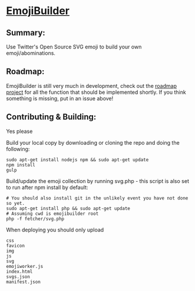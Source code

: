 # [EmojiBuilder](https://emoji.debijl.xyz/)

## Summary:  
Use Twitter's Open Source SVG emoji to build your own emoji/abominations.

## Roadmap:  
EmojiBuilder is still very much in development, check out the [roadmap project](https://github.com/Fdebijl/EmojiBuilder/projects/1) for all the function that should be implemented shortly. If you think something is missing, put in an issue above!

## Contributing & Building:
Yes please

Build your local copy by downloading or cloning the repo and doing the following:  
```SH
sudo apt-get install nodejs npm && sudo apt-get update
npm install
gulp
```

Build/update the emoji collection by running svg.php - this script is also set to run after npm install by default:
```SH
# You should also install git in the unlikely event you have not done so yet.
sudo apt-get install php && sudo apt-get update
# Assuming cwd is emojibuilder root
php -f fetcher/svg.php
```

When deploying you should only upload
```
css
favicon
img
js
svg
emojiworker.js
index.html
svgs.json
manifest.json
```